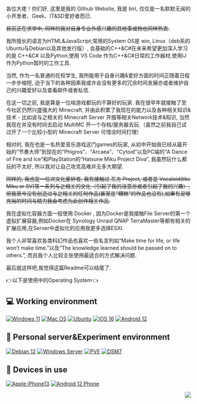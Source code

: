 各位大佬！你们好, 这里是我的 Github Website, 我是 biri, 仅仅是一名默默无闻的小开发者、Geek、IT&SD爱好者而已.

~~目前正在求学中, 同样的我对自身专业外感兴趣的其他事或物也同样热衷.~~

我所擅长的语言为HTML&JavaScript;常用的System OS是 win, Linux（deb系的Ubuntu与Debian以及其他发行版）, 会基础的C++&amp;C#在未来希望更加深入学习的是 C++&amp;C# 以及Python,使用 VS Code 作为C++&C#日常的工作器材,使用IJ作为Python暂时的工作工具.

当然, 作为一名普通的在校学生, 我所能用于自身兴趣&amp;爱好方面的时间正随着日程一步步缩短, 迫于当下的各种因素我或许会没有更多的冗余时间发展亦或者维护自己的兴趣爱好以及查看邮件或者私信.

在这一切之前, 我是算是一位啥游戏都玩的不算好的玩家. 我在很早年就接触了至今社区仍然兴盛强大的 Minecraft, 并由此积累了我现在的能力以及各种相关知识&amp;技术 - 比如说与之相关的 Minecraft Server 开服等相关Network技术&amp;知识, 当然我现在并没有时间去启动 MultiMC 开一个存档/服务器去玩.（虽然之前我自己试过开了一个比较小型的 Minecraft Server 可惜没时间打理）

相对的, 我在也是一名热爱音乐游戏这门games的玩家, 从初中开始我已经从最开始的“节奏大师”到现在的“Phigros”、“Arcaea”、“Cytoid”以及PC端的“A Dance of Fire and Ice”和PlayStation的“Hatsune Miku Project Diva”, 我虽然玩什么都玩的不太好, 所以我对让自己攻克高难并无多大期望.

~~同样的, 我也是一位次文化爱好者, 我有接触过 东方 Project, 或者是 Vocaloid(like Miku or SV)等一系列与之相关的文化（引起了我的注意亦或者引起了我的兴趣）, 但我至今没有创造过与之相关的任何作品(甚至是"糟糕"的作品也没有),如果有足够充裕的时间与精力我会考虑为此创作相关作品.~~

我在虚拟化容器方面一般使用 Docker , 因为Docker是我接触File Server的第一个虚拟扩展容器,例如Docker在 Synology Unraid  QNAP TerraMaster等都有相关的扩展应用,在Server中虚拟化的应用我更多选择ESXI.

我个人非常喜欢各类科幻作品也喜欢一些名言列如“Make time for life, or life won’t make time.”以及“The knowledge learned should be passed on to others.”, 而且我个人比较主张使用最适合的方式解决问题.

最后就这样吧,我觉得这篇Readme可以结尾了.

👉以下是使用中的Operating System👈

## 💻 Working environment
[![Windows 11](https://img.shields.io/badge/Windows%2011-00adef?style=flat-square&logo=windows&logoColor=ffffff)](https://www.microsoft.com/zh-cn/windows/windows-11)
[![Mac OS](https://img.shields.io/badge/MacOS%20Monterey%2012.4-a15522?style=flat-square&logo=MacOS&Color=ffffff)](https://support.apple.com/zh-cn/macos/)
[![Ubuntu](https://img.shields.io/badge/Ubuntu%2020%2e04-dd4814?style=flat-square&logo=ubuntu&logoColor=ffffff)](https://releases.ubuntu.com/jammy/)
[![iOS 16](https://img.shields.io/badge/iOS%2015-4f4f4f?style=flat-square&logo=ios&logoColor=ffffff)](https://www.apple.com/ios/ios-15/)
[![Android 12](https://img.shields.io/badge/Android%2012-6ddc84?style=flat-square&logo=android&logoColor=ffffff)](https://www.android.com/android-12/)

## 🔧 Personal server&Experiment environment
[![Debian 12](https://img.shields.io/badge/Debian%2012)](https://www.debian.org/releases/bookworm/)
[![Windows Server](https://img.shields.io/badge/Windows%Server-00adef?style=flat-square&logo=windows&logoColor=ffffff)](https://www.microsoft.com/zh-cn/windows-server)
[![PVE](https://img.shields.io/badge/Proxmox%20VE%207.2-f12354?style=flat-square&logo=proxmox&logoColor=ffffff)](https://pve.proxmox.com/wiki/Main_Page)
[![DSM7](https://img.shields.io/badge/DSM%207.1-b54bbf?style=flat-square&logo=Synology&logoColor=ffffff)](https://www.synology.cn/zh-cn/DSM71)

## 📱 Devices in use
[![Apple iPhone13](https://img.shields.io/badge/Apple%20iPhone%2013-fd5355?style=flat-square&logo=apple&logoColor=ffffff)](https://www.apple.com.cn/iphone-13/)
[![Android 12 Phone](https://img.shields.io/badge/Android%2012-6ddc84?style=flat-square&logo=android&logoColor=ffffff)](https://www.android.com/android-12/)

<img align="right" src="https://github-readme-stats.vercel.app/api?zxcv-12345=joway&show_icons=true&icon_color=CE1D2D&text_color=718096&bg_color=ffffff&hide_title=true" />
